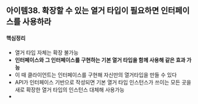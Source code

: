 ## 아이템38. 확장할 수 있는 열거 타입이 필요하면 인터페이스를 사용하라
#### 핵심정리
* 열거 타입 자체는 확장 불가능
* **인터페이스와 그 인터페이스를 구현하는 기본 열거 타입을 함께 사용해 같은 효과 가능**
* 이 때 클라이언트는 인터페이스를 구현해 자신만의 열거타입을 만들 수 있다
* API가 인터페이스 기반으로 작성되면 기본  열거 타입 인스턴스가 쓰이는 모든 곳을 새로 확장한 열거 타입의 인스턴스 대체해 사용가능
* 
<!--stackedit_data:
eyJoaXN0b3J5IjpbMTk4MjUzNjg4MV19
-->